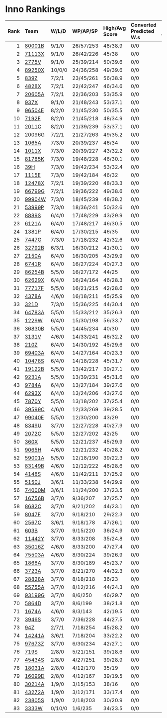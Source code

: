# Inno Rankings

|   Rank | Team                  | W/L/D   | WP/AP/SP   | High/Avg Score   | Converted Predicted W.s   |   Upsets caused |   Match difficuly sum |
|-------:|:----------------------|:--------|:-----------|:-----------------|:--------------------------|----------------:|----------------------:|
|      1 | [80001B](./80001B.md) | 9/1/0   | 26/57/253  | 48/38.9          | 0/0                       |               0 |                     0 |
|      2 | [71113X](./71113X.md) | 9/1/0   | 26/42/226  | 45/38            | 0/0                       |               0 |                     0 |
|      3 | [2775V](./2775V.md)   | 9/1/0   | 25/39/214  | 50/39.6          | 0/0                       |               0 |                     0 |
|      4 | [89250X](./89250X.md) | 10/0/0  | 24/36/258  | 49/39.6          | 0/0                       |               0 |                     0 |
|      5 | [839Z](./839Z.md)     | 7/2/1   | 23/45/261  | 56/38.9          | 0/0                       |               0 |                     0 |
|      6 | [4828X](./4828X.md)   | 7/2/1   | 22/42/247  | 46/34.6          | 0/0                       |               0 |                     0 |
|      7 | [20605A](./20605A.md) | 7/2/1   | 22/36/203  | 53/35.9          | 0/0                       |               0 |                     0 |
|      8 | [937X](./937X.md)     | 9/1/0   | 21/48/243  | 53/37.1          | 0/0                       |               0 |                     0 |
|      9 | [96504E](./96504E.md) | 8/2/0   | 21/45/230  | 50/35.5          | 0/0                       |               0 |                     0 |
|     10 | [7192F](./7192F.md)   | 8/2/0   | 21/45/218  | 48/34.9          | 0/0                       |               0 |                     0 |
|     11 | [2011C](./2011C.md)   | 8/2/0   | 21/39/239  | 53/37.1          | 0/0                       |               0 |                     0 |
|     12 | [20096G](./20096G.md) | 7/2/1   | 21/27/263  | 49/35.2          | 0/0                       |               0 |                     0 |
|     13 | [1065A](./1065A.md)   | 7/3/0   | 20/39/237  | 46/34            | 0/0                       |               0 |                     0 |
|     14 | [1011X](./1011X.md)   | 7/3/0   | 20/39/227  | 43/32.2          | 0/0                       |               0 |                     0 |
|     15 | [81785K](./81785K.md) | 7/3/0   | 19/48/228  | 46/30.1          | 0/0                       |               0 |                     0 |
|     16 | [39H](./39H.md)       | 7/3/0   | 19/42/234  | 53/32.4          | 0/0                       |               0 |                     0 |
|     17 | [1115E](./1115E.md)   | 7/3/0   | 19/42/184  | 46/32            | 0/0                       |               0 |                     0 |
|     18 | [12478X](./12478X.md) | 7/2/1   | 19/39/220  | 48/33.3          | 0/0                       |               0 |                     0 |
|     19 | [66799G](./66799G.md) | 7/2/1   | 19/36/222  | 49/38.6          | 0/0                       |               0 |                     0 |
|     20 | [99904W](./99904W.md) | 7/3/0   | 18/45/239  | 48/38.2          | 0/0                       |               0 |                     0 |
|     21 | [53999P](./53999P.md) | 7/3/0   | 18/36/241  | 50/32.6          | 0/0                       |               0 |                     0 |
|     22 | [8889S](./8889S.md)   | 6/4/0   | 17/48/229  | 43/29.9          | 0/0                       |               0 |                     0 |
|     23 | [6121A](./6121A.md)   | 6/4/0   | 17/48/217  | 46/30.5          | 0/0                       |               0 |                     0 |
|     24 | [1381P](./1381P.md)   | 6/4/0   | 17/30/215  | 46/35            | 0/0                       |               0 |                     0 |
|     25 | [7447G](./7447G.md)   | 7/3/0   | 17/18/232  | 42/32.6          | 0/0                       |               0 |                     0 |
|     26 | [32792B](./32792B.md) | 6/3/1   | 16/30/212  | 41/30.1          | 0/0                       |               0 |                     0 |
|     27 | [2150A](./2150A.md)   | 6/4/0   | 16/30/205  | 43/29.9          | 0/0                       |               0 |                     0 |
|     28 | [6741R](./6741R.md)   | 6/4/0   | 16/27/224  | 40/27.3          | 0/0                       |               0 |                     0 |
|     29 | [86254B](./86254B.md) | 5/5/0   | 16/27/172  | 44/25            | 0/0                       |               0 |                     0 |
|     30 | [62629X](./62629X.md) | 6/4/0   | 16/24/164  | 46/28.3          | 0/0                       |               0 |                     0 |
|     31 | [77717F](./77717F.md) | 5/5/0   | 16/21/215  | 42/28.6          | 0/0                       |               0 |                     0 |
|     32 | [4378A](./4378A.md)   | 4/6/0   | 16/18/211  | 45/25.9          | 0/0                       |               0 |                     0 |
|     33 | [321D](./321D.md)     | 7/3/0   | 15/36/225  | 44/30.4          | 0/0                       |               0 |                     0 |
|     34 | [64783A](./64783A.md) | 5/5/0   | 15/33/212  | 35/26.3          | 0/0                       |               0 |                     0 |
|     35 | [1229W](./1229W.md)   | 6/4/0   | 15/30/198  | 56/33.7          | 0/0                       |               0 |                     0 |
|     36 | [36830B](./36830B.md) | 5/5/0   | 14/45/234  | 40/30            | 0/0                       |               0 |                     0 |
|     37 | [3131V](./3131V.md)   | 4/6/0   | 14/33/241  | 46/32.2          | 0/0                       |               0 |                     0 |
|     38 | [210Z](./210Z.md)     | 6/4/0   | 14/30/192  | 45/29.6          | 0/0                       |               0 |                     0 |
|     39 | [69403A](./69403A.md) | 6/4/0   | 14/27/164  | 40/23.3          | 0/0                       |               0 |                     0 |
|     40 | [10478S](./10478S.md) | 6/4/0   | 14/18/228  | 45/31.7          | 0/0                       |               0 |                     0 |
|     41 | [19122B](./19122B.md) | 5/5/0   | 13/42/217  | 39/27.1          | 0/0                       |               0 |                     0 |
|     42 | [9231A](./9231A.md)   | 5/5/0   | 13/39/231  | 45/31.6          | 0/0                       |               0 |                     0 |
|     43 | [9784A](./9784A.md)   | 6/4/0   | 13/27/184  | 39/27.6          | 0/0                       |               0 |                     0 |
|     44 | [6293X](./6293X.md)   | 6/4/0   | 13/24/206  | 43/27.6          | 0/0                       |               0 |                     0 |
|     45 | [7870Y](./7870Y.md)   | 5/5/0   | 13/18/202  | 37/25.4          | 0/0                       |               0 |                     0 |
|     46 | [39599C](./39599C.md) | 4/6/0   | 12/33/269  | 39/28.5          | 0/0                       |               0 |                     0 |
|     47 | [99040E](./99040E.md) | 5/5/0   | 12/30/200  | 43/29            | 0/0                       |               0 |                     0 |
|     48 | [8349U](./8349U.md)   | 3/7/0   | 12/27/228  | 40/27.9          | 0/0                       |               0 |                     0 |
|     49 | [2072C](./2072C.md)   | 5/5/0   | 12/27/202  | 42/25            | 0/0                       |               0 |                     0 |
|     50 | [360X](./360X.md)     | 5/5/0   | 12/21/237  | 45/29.9          | 0/0                       |               0 |                     0 |
|     51 | [9065H](./9065H.md)   | 4/6/0   | 12/21/232  | 40/28.2          | 0/0                       |               0 |                     0 |
|     52 | [59001A](./59001A.md) | 5/5/0   | 12/18/190  | 39/22.3          | 0/0                       |               0 |                     0 |
|     53 | [83149B](./83149B.md) | 4/6/0   | 12/12/222  | 46/28.6          | 0/0                       |               0 |                     0 |
|     54 | [4148S](./4148S.md)   | 4/6/0   | 11/42/211  | 37/25.9          | 0/0                       |               0 |                     0 |
|     55 | [5150J](./5150J.md)   | 3/6/1   | 11/33/238  | 54/29.9          | 0/0                       |               0 |                     0 |
|     56 | [74000M](./74000M.md) | 3/6/1   | 11/24/200  | 37/23.5          | 0/0                       |               0 |                     0 |
|     57 | [16756B](./16756B.md) | 3/7/0   | 9/36/207   | 37/25.7          | 0/0                       |               0 |                     0 |
|     58 | [8682C](./8682C.md)   | 3/7/0   | 9/21/202   | 44/23.1          | 0/0                       |               0 |                     0 |
|     59 | [8047F](./8047F.md)   | 3/7/0   | 9/18/210   | 29/22.3          | 0/0                       |               0 |                     0 |
|     60 | [2567C](./2567C.md)   | 3/6/1   | 9/18/178   | 47/26.1          | 0/0                       |               0 |                     0 |
|     61 | [603B](./603B.md)     | 3/7/0   | 9/15/220   | 36/24.9          | 0/0                       |               0 |                     0 |
|     62 | [11442Y](./11442Y.md) | 3/7/0   | 8/33/208   | 35/24.8          | 0/0                       |               0 |                     0 |
|     63 | [35016Z](./35016Z.md) | 4/6/0   | 8/33/200   | 47/27.4          | 0/0                       |               0 |                     0 |
|     64 | [75503A](./75503A.md) | 4/6/0   | 8/30/224   | 39/26.9          | 0/0                       |               0 |                     0 |
|     65 | [1868A](./1868A.md)   | 3/7/0   | 8/30/189   | 45/23.7          | 0/0                       |               0 |                     0 |
|     66 | [3723A](./3723A.md)   | 3/7/0   | 8/21/270   | 44/32.3          | 0/0                       |               0 |                     0 |
|     67 | [28828A](./28828A.md) | 3/7/0   | 8/18/218   | 36/23            | 0/0                       |               0 |                     0 |
|     68 | [55755A](./55755A.md) | 3/7/0   | 8/12/216   | 44/24.3          | 0/0                       |               0 |                     0 |
|     69 | [93199G](./93199G.md) | 3/7/0   | 8/6/250    | 46/29.7          | 0/0                       |               0 |                     0 |
|     70 | [5864D](./5864D.md)   | 3/7/0   | 8/6/199    | 38/21.8          | 0/0                       |               0 |                     0 |
|     71 | [1674A](./1674A.md)   | 4/6/0   | 8/3/143    | 42/19.5          | 0/0                       |               0 |                     0 |
|     72 | [3946S](./3946S.md)   | 3/7/0   | 7/36/228   | 44/27.5          | 0/0                       |               0 |                     0 |
|     73 | [94Z](./94Z.md)       | 2/7/1   | 7/18/254   | 45/28.2          | 0/0                       |               0 |                     0 |
|     74 | [14241A](./14241A.md) | 3/6/1   | 7/18/204   | 33/22.2          | 0/0                       |               0 |                     0 |
|     75 | [97673Z](./97673Z.md) | 3/7/0   | 6/30/234   | 42/27.1          | 0/0                       |               0 |                     0 |
|     76 | [719S](./719S.md)     | 2/8/0   | 5/21/151   | 39/18.6          | 0/0                       |               0 |                     0 |
|     77 | [45434S](./45434S.md) | 2/8/0   | 4/27/251   | 39/28.9          | 0/0                       |               0 |                     0 |
|     78 | [18031A](./18031A.md) | 2/8/0   | 4/12/170   | 35/19            | 0/0                       |               0 |                     0 |
|     79 | [16099D](./16099D.md) | 2/8/0   | 4/12/167   | 39/19.5          | 0/0                       |               0 |                     0 |
|     80 | [30214A](./30214A.md) | 1/9/0   | 3/15/153   | 38/16            | 0/0                       |               0 |                     0 |
|     81 | [43272A](./43272A.md) | 1/9/0   | 3/12/171   | 33/17.4          | 0/0                       |               0 |                     0 |
|     82 | [23805S](./23805S.md) | 1/9/0   | 2/18/203   | 30/20.9          | 0/0                       |               0 |                     0 |
|     83 | [3333W](./3333W.md)   | 0/10/0  | 1/6/235    | 34/23.5          | 0/0                       |               0 |                     0 |